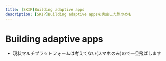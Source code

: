 ```yaml
---
title: [SKIP]Building adaptive apps
description: [SKIP]Building adaptive appsを実施した際のめも
---
```

# Building adaptive apps
- 現状マルチプラットフォームは考えてない(スマホのみ)ので一旦飛ばします
